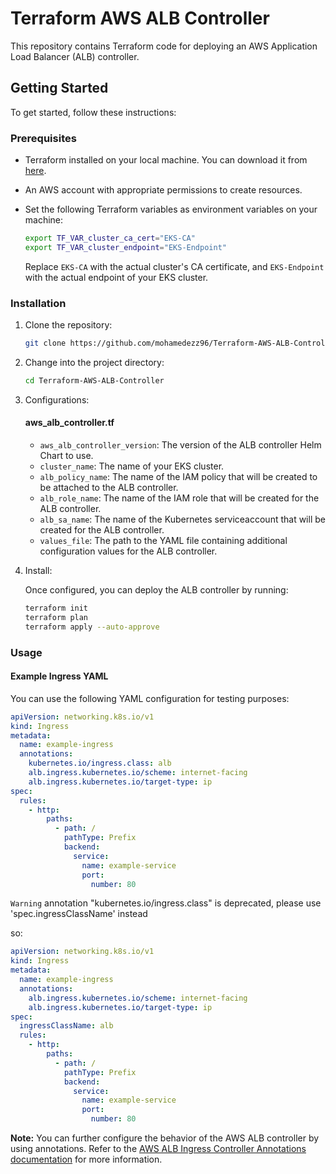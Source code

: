 # Terraform AWS ALB Controller

This repository contains Terraform code for deploying an AWS Application Load Balancer (ALB) controller.

## Getting Started

To get started, follow these instructions:

### Prerequisites

- Terraform installed on your local machine. You can download it from [here](https://www.terraform.io/downloads.html).
- An AWS account with appropriate permissions to create resources.
- Set the following Terraform variables as environment variables on your machine:

    ```bash
    export TF_VAR_cluster_ca_cert="EKS-CA"
    export TF_VAR_cluster_endpoint="EKS-Endpoint"
    ```

    Replace `EKS-CA` with the actual cluster's CA certificate, and `EKS-Endpoint` with the actual endpoint of your EKS cluster.

### Installation

1. Clone the repository:

    ```bash
    git clone https://github.com/mohamedezz96/Terraform-AWS-ALB-Controller.git
    ```
2. Change into the project directory:

    ```bash
    cd Terraform-AWS-ALB-Controller
    ```
3. Configurations:
    #### aws_alb_controller.tf
    - `aws_alb_controller_version`: The version of the ALB controller Helm Chart to use.
    - `cluster_name`: The name of your EKS cluster.
    - `alb_policy_name`: The name of the IAM policy that will be created to be attached to the ALB controller.
    - `alb_role_name`: The name of the IAM role that will be created for the ALB controller.
    - `alb_sa_name`: The name of the Kubernetes serviceaccount that will be created for the ALB controller.
    - `values_file`: The path to the YAML file containing additional configuration values for the ALB controller.

4. Install:

    Once configured, you can deploy the ALB controller by running:
    
    ```bash
    terraform init
    terraform plan
    terraform apply --auto-approve
    ```
### Usage
#### Example Ingress YAML

You can use the following YAML configuration for testing purposes:

```yaml
apiVersion: networking.k8s.io/v1
kind: Ingress
metadata:
  name: example-ingress
  annotations:
    kubernetes.io/ingress.class: alb
    alb.ingress.kubernetes.io/scheme: internet-facing
    alb.ingress.kubernetes.io/target-type: ip
spec:
  rules:
    - http:
        paths:
          - path: /
            pathType: Prefix
            backend:
              service:
                name: example-service
                port:
                  number: 80
```

`Warning` annotation "kubernetes.io/ingress.class" is deprecated, please use 'spec.ingressClassName' instead

so:

```yaml
apiVersion: networking.k8s.io/v1
kind: Ingress
metadata:
  name: example-ingress
  annotations:
    alb.ingress.kubernetes.io/scheme: internet-facing
    alb.ingress.kubernetes.io/target-type: ip
spec:
  ingressClassName: alb
  rules:
    - http:
        paths:
          - path: /
            pathType: Prefix
            backend:
              service:
                name: example-service
                port:
                  number: 80
```

**Note:** You can further configure the behavior of the AWS ALB controller by using annotations. Refer to the [AWS ALB Ingress Controller Annotations documentation](https://kubernetes-sigs.github.io/aws-load-balancer-controller/v2.7/guide/ingress/annotations/) for more information.

